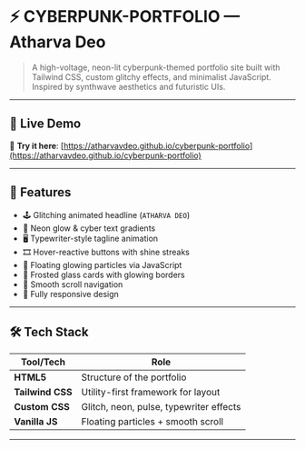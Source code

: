 # ⚡ CYBERPUNK-PORTFOLIO — Atharva Deo

> A high-voltage, neon-lit cyberpunk-themed portfolio site built with Tailwind CSS, custom glitchy effects, and minimalist JavaScript. Inspired by synthwave aesthetics and futuristic UIs.


---

## 🚀 Live Demo

🔗 **Try it here**: [https://atharvavdeo.github.io/cyberpunk-portfolio](https://atharvavdeo.github.io/cyberpunk-portfolio)

---

## 🎯 Features

- 🕹️ Glitching animated headline (`ATHARVA DEO`)
- 🌈 Neon glow & cyber text gradients
- 🖥️ Typewriter-style tagline animation
- 🎞️ Hover-reactive buttons with shine streaks
- 🌌 Floating glowing particles via JavaScript
- 🧊 Frosted glass cards with glowing borders
- 🧭 Smooth scroll navigation
- 📱 Fully responsive design

---

## 🛠️ Tech Stack

| Tool/Tech      | Role                                 |
|----------------|--------------------------------------|
| **HTML5**      | Structure of the portfolio           |
| **Tailwind CSS**| Utility-first framework for layout   |
| **Custom CSS** | Glitch, neon, pulse, typewriter effects |
| **Vanilla JS** | Floating particles + smooth scroll    |

---
